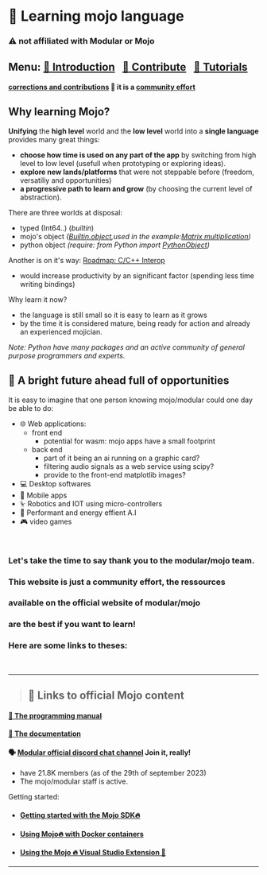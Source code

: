 

# 📖 Learning mojo language
###  ⚠️  not affiliated with Modular or Mojo

## Menu: [🔦 Introduction](/introduction.md)&nbsp;&nbsp;&nbsp;[🫵 Contribute](contribute.md)&nbsp;&nbsp;&nbsp;[📖 Tutorials](tutorials.md)


#### [corrections and contributions](/contribute) 🫵 it is a [community effort](https://github.com/Lynet101/Mojo_community-lib)


## Why learning Mojo? 
**Unifying** the **high level** world and the **low level** world into a **single language** provides many great things:
- **choose how time is used on any part of the app** by switching from high level to low level (usefull when prototyping or exploring ideas).
- **explore new lands/platforms** that were not steppable before (freedom, versatiliy and opportunities)
- **a progressive path to learn and grow** (by choosing the current level of abstraction).


There are three worlds at disposal:
- typed (Int64..) (*builtin*)
- mojo's object *([Builtin.object](https://docs.modular.com/mojo/stdlib/builtin/object.html),used in the example:[Matrix multiplication](https://docs.modular.com/mojo/notebooks/Matmul.html#importing-the-python-implementation-to-mojo))*
- python object *(require: from Python import [PythonObject](https://docs.modular.com/mojo/stdlib/python/object.html#pythonobject))*
            
Another is on it's way: [Roadmap: C/C++ Interop](https://docs.modular.com/mojo/roadmap.html#cc-interop) 
- would increase productivity by an significant factor (spending less time writing bindings)

Why learn it now?
- the language is still small so it is easy to learn as it grows
- by the time it is considered mature, being ready for action and already an experienced mojician.

*Note: Python have many packages and an active community of general purpose programmers and experts.*

## 🌅 A bright future ahead full of opportunities
It is easy to imagine that one person knowing mojo/modular could one day be able to do: 
- 🌐 Web applications:
    - front end
      - potential for wasm: mojo apps have a small footprint
    - back end 
      - part of it being an ai running on a graphic card?
      - filtering audio signals as a web service using scipy?
      - provide to the front-end matplotlib images?
- 💻 Desktop softwares
- 📱 Mobile apps
- ⏧ Robotics and IOT using micro-controllers
- 🤖 Performant and energy effient A.I
- 🎮 video games

&nbsp; 


### Let's take the time to say thank you to the modular/mojo team.
### This website is just a community effort, the ressources 
### available on the official website of modular/mojo
### are the best if you want to learn!
### Here are some links to theses:
&nbsp;

---

> ## 🔗 Links to official Mojo content

#### [📗 The programming manual](https://docs.modular.com/mojo/programming-manual.html)

#### [📑 The documentation](https://docs.modular.com/mojo/)
#### 🗣 [Modular official discord chat channel](https://www.discord.gg/modular) Join it, really!
  - have 21.8K members (as of the 29th of september 2023) 
  - The mojo/modular staff is active.

Getting started:
- #### [Getting started with the Mojo SDK🔥](https://www.youtube.com/watch?v=knGTSXe7ytI)
- #### [Using Mojo🔥 with Docker containers](https://www.youtube.com/watch?v=cHyYmF-RhUk)
- #### [Using the Mojo 🔥 Visual Studio Extension 🚀](https://www.youtube.com/watch?v=KYEAiTBbNT8)

---

